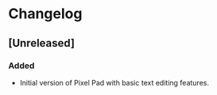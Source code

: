 # Changelog

## [Unreleased]
### Added
- Initial version of Pixel Pad with basic text editing features.

